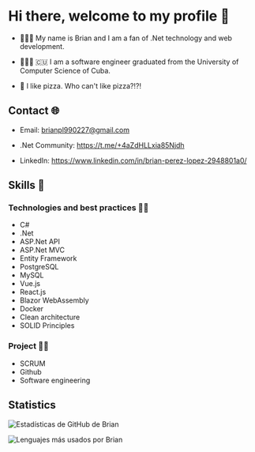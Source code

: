 # Hi there, welcome to my profile 👋

- 🧑🏼‍🦲 My name is Brian and I am a fan of .Net technology and web development.

- 👨🏻‍💻 🇨🇺  I am a software engineer graduated from the University of Computer Science of Cuba.

- 🍕 I like pizza. Who can't like pizza?!?!

## Contact 🌐
- Email: brianpl990227@gmail.com

- .Net Community: https://t.me/+4aZdHLLxia85Njdh

- LinkedIn: https://www.linkedin.com/in/brian-perez-lopez-2948801a0/

## Skills 🔧
### Technologies and best practices 👨‍💻
- C#
- .Net
- ASP.Net API
- ASP.Net MVC
- Entity Framework
- PostgreSQL
- MySQL
- Vue.js
- React.js
- Blazor WebAssembly
- Docker
- Clean architecture
- SOLID Principles

### Project 👨‍🏫
- SCRUM
- Github
- Software engineering

## Statistics

![Estadísticas de GitHub de Brian](https://github-readme-stats.vercel.app/api?username=brianpl990227&show_icons=true&theme=radical)

![Lenguajes más usados por Brian](https://github-readme-stats.vercel.app/api/top-langs/?username=brianpl990227&layout=compact&theme=radical)

<!--
**brianpl990227/brianpl990227** is a ✨ _special_ ✨ repository because its `README.md` (this file) appears on your GitHub profile.

Here are some ideas to get you started:

- 🔭 I’m currently working on ...
- 🌱 I’m currently learning ...
- 👯 I’m looking to collaborate on ...
- 🤔 I’m looking for help with ...
- 💬 Ask me about ...
- 📫 How to reach me: ...
- 😄 Pronouns: ...
- ⚡ Fun fact: ...
-->
